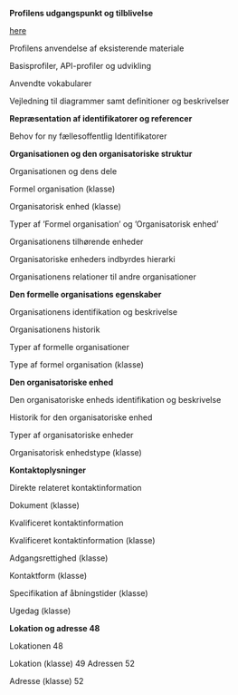 **Profilens udgangspunkt og tilblivelse**

[here](Profilens-udgangspunkt-og-tilblivelse.md#profilens-anvendelse-af-eksisterende-materiale)

Profilens anvendelse af eksisterende materiale

Basisprofiler, API-profiler og udvikling

Anvendte vokabularer

Vejledning til diagrammer samt definitioner og beskrivelser

**Repræsentation af identifikatorer og referencer**

Behov for ny fællesoffentlig Identifikatorer

**Organisationen og den organisatoriske struktur**

Organisationen og dens dele

Formel organisation (klasse)

Organisatorisk enhed (klasse)

Typer af ’Formel organisation’ og ’Organisatorisk enhed’

Organisationens tilhørende enheder

Organisatoriske enheders indbyrdes hierarki

Organisationens relationer til andre organisationer

**Den formelle organisations egenskaber**

Organisationens identifikation og beskrivelse

Organisationens historik

Typer af formelle organisationer

Type af formel organisation (klasse)

**Den organisatoriske enhed**

Den organisatoriske enheds identifikation og beskrivelse

Historik for den organisatoriske enhed

Typer af organisatoriske enheder

Organisatorisk enhedstype (klasse)

**Kontaktoplysninger**

Direkte relateret kontaktinformation

Dokument (klasse)

Kvalificeret kontaktinformation

Kvalificeret kontaktinformation (klasse)

Adgangsrettighed (klasse)

Kontaktform (klasse)

Specifikation af åbningstider (klasse)

Ugedag (klasse)

**Lokation og adresse	48**

Lokationen	48

Lokation (klasse)	49
Adressen	52

Adresse (klasse)	52

